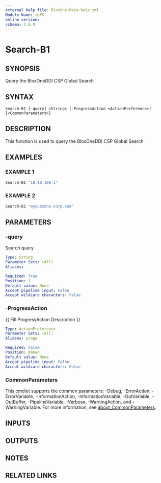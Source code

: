 ```yaml
---
external help file: BloxOne-Main-help.xml
Module Name: ibPS
online version:
schema: 2.0.0
---
```


# Search-B1

## SYNOPSIS
Query the BloxOneDDI CSP Global Search

## SYNTAX

```
Search-B1 [-query] <String> [-ProgressAction <ActionPreference>] [<CommonParameters>]
```

## DESCRIPTION
This function is used to query the BloxOneDDI CSP Global Search

## EXAMPLES

### EXAMPLE 1
```powershell
Search-B1 "10.10.100.1"
```

### EXAMPLE 2
```powershell
Search-B1 "mysubzone.corp.com"
```

## PARAMETERS

### -query
Search query

```yaml
Type: String
Parameter Sets: (All)
Aliases:

Required: True
Position: 1
Default value: None
Accept pipeline input: False
Accept wildcard characters: False
```

### -ProgressAction
{{ Fill ProgressAction Description }}

```yaml
Type: ActionPreference
Parameter Sets: (All)
Aliases: proga

Required: False
Position: Named
Default value: None
Accept pipeline input: False
Accept wildcard characters: False
```

### CommonParameters
This cmdlet supports the common parameters: -Debug, -ErrorAction, -ErrorVariable, -InformationAction, -InformationVariable, -OutVariable, -OutBuffer, -PipelineVariable, -Verbose, -WarningAction, and -WarningVariable. For more information, see [about_CommonParameters](http://go.microsoft.com/fwlink/?LinkID=113216).

## INPUTS

## OUTPUTS

## NOTES

## RELATED LINKS
